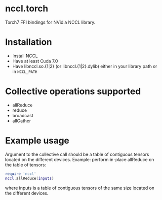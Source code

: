 # nccl.torch
Torch7 FFI bindings for NVidia NCCL library.

# Installation
 - Install NCCL
 - Have at least Cuda 7.0
 - Have libnccl.so.{1|2} (or libnccl.{1|2}.dylib) either in your library path or in `NCCL_PATH`

# Collective operations supported
 - allReduce
 - reduce
 - broadcast
 - allGather

# Example usage
Argument to the collective call should be a table of contiguous tensors located on the different devices. 
Example: perform in-place allReduce on the table of tensors:

```lua
require 'nccl'
nccl.allReduce(inputs)
```
where inputs is a table of contiguous tensors of the same size located on the different devices.
